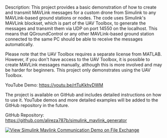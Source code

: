 Description: This project provides a basic demonstration of how to create and transmit MAVLink messages for a custom drone from Simulink to any MAVLink-based ground stations or nodes. The code uses Simulink's MAVLink blockset, which is part of the UAV Toolbox, to generate the messages and transmit them via UDP on port 14550 on the localhost. This means that QGroundControl or any other MAVLink-based ground station connected to the same PC should be able to receive the messages automatically.

Please note that the UAV Toolbox requires a separate license from MATLAB. However, if you don't have access to the UAV Toolbox, it is possible to create MAVLink messages manually, although this is more involved and may be harder for beginners. This project only demonstrates using the UAV Toolbox.

YouTube Demo:
https://youtu.be/rtTuKkhyDWM



The project is available on GitHub and includes detailed instructions on how to use it. YouTube demos and more detailed examples will be added to the GitHub repository in the future.




GitHub Repository: https://github.com/alireza787b/simulink_mavlink_generator




[![View Simulink Mavlink Communication Demo on File Exchange](https://www.mathworks.com/matlabcentral/images/matlab-file-exchange.svg)](https://www.mathworks.com/matlabcentral/fileexchange/129094-simulink-mavlink-communication-demo)
